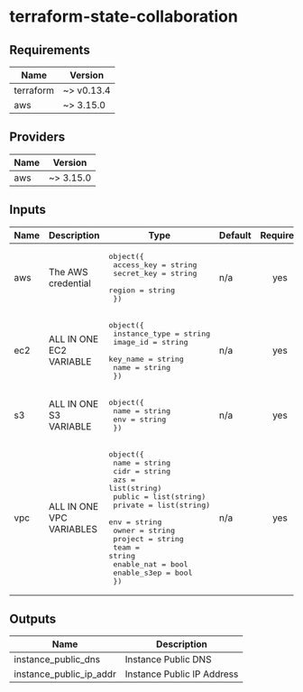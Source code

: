 # terraform-state-collaboration

## Requirements

| Name | Version |
|------|---------|
| terraform | ~> v0.13.4 |
| aws | ~> 3.15.0 |

## Providers

| Name | Version |
|------|---------|
| aws | ~> 3.15.0 |

## Inputs

| Name | Description | Type | Default | Required |
|------|-------------|------|---------|:--------:|
| aws | The AWS credential | <pre>object({<br>    access_key = string<br>    secret_key = string<br>    region     = string<br>  })</pre> | n/a | yes |
| ec2 | ALL IN ONE EC2 VARIABLE | <pre>object({<br>    instance_type = string<br>    image_id      = string<br>    key_name      = string<br>    name          = string<br>  })</pre> | n/a | yes |
| s3 | ALL IN ONE S3 VARIABLE | <pre>object({<br>    name = string<br>    env  = string<br>  })</pre> | n/a | yes |
| vpc | ALL IN ONE VPC VARIABLES | <pre>object({<br>    name        = string<br>    cidr        = string<br>    azs         = list(string)<br>    public      = list(string)<br>    private     = list(string)<br>    env         = string<br>    owner       = string<br>    project     = string<br>    team        = string<br>    enable_nat  = bool<br>    enable_s3ep = bool<br>  })</pre> | n/a | yes |

## Outputs

| Name | Description |
|------|-------------|
| instance\_public\_dns | Instance Public DNS |
| instance\_public\_ip\_addr | Instance Public IP Address |
